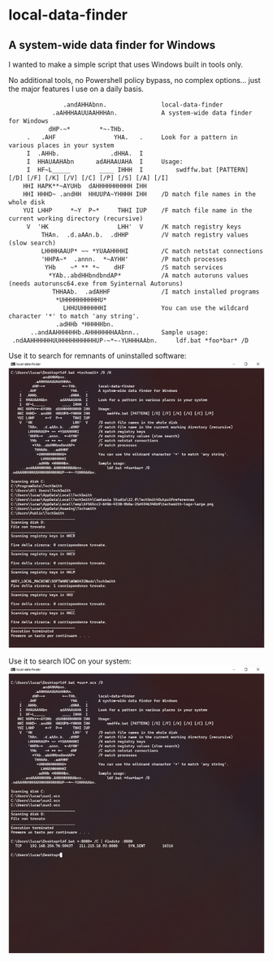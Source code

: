 # local-data-finder
## A system-wide data finder for Windows

I wanted to make a simple script that uses Windows built in tools only. 

No additional tools, no Powershell policy bypass, no complex options... just the major features I use on a daily basis.

```
               .andAHHAbnn.               local-data-finder
            .aAHHHAAUUAAHHHAn.            A system-wide data finder for Windows
           dHP-~*        *~-THb.          
     .   .AHF                YHA.   .     Look for a pattern in various places in your system
     I  .AHHb.              .dHHA.  I     
     I  HHAUAAHAbn      adAHAAUAHA  I     Usage:
     I  HF~L_____        ____ IHHH  I         swdffw.bat [PATTERN] [/D] [/F] [/K] [/V] [/C] [/P] [/S] [/A] [/I]
    HHI HAPK**~AYUHb  dAHHHHHHHHHH IHH    
    HHI HHHD~ .andHH  HHUUPA~YHHHH IHH    /D match file names in the whole disk
    YUI LHHP     *~Y  P~*     THHI IUP    /F match file name in the current working directory (recursive)
     V  'HK                   LHH'  V     /K match registry keys
         THAn.  .d.aAAn.b.  .dHHP         /V match registry values (slow search)
         LHHHHAAUP* ~~ *YUAAHHHHI         /C match netstat connections
         'HHPA~*  .annn.  *~AYHH'         /P match processes
          YHb    ~* ** *~    dHF          /S match services
           *YAb..abdHHbndbndAP*           /A match autoruns values (needs autorunsc64.exe from Syinternal Autoruns)
            THHAAb.  .adAHHF              /I match installed programs
             *UHHHHHHHHHHU*               
               LHHUUHHHHHHI               You can use the wildcard character '*' to match 'any string'.
             .adHHb *HHHHHbn.             
      ..andAAHHHHHHb.AHHHHHHHAAbnn..      Sample usage:
 .ndAAHHHHHHUUHHHHHHHHHHUP-~*~-YUHHHAAbn.     ldf.bat *foo*bar* /D
```

Use it to search for remnants of uninstalled software:
![screen1.png](screen1.png)

Use it to search IOC on your system:
![screen2.png](screen2.png)
